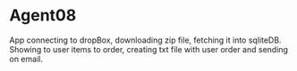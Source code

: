 # Agent08
App connecting to dropBox, downloading zip file, fetching it into sqliteDB.
Showing to user items to order, creating txt file with user order and sending on email.

